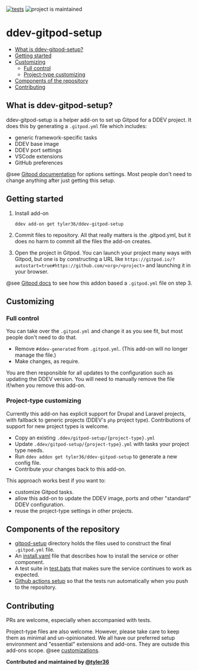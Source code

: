 [![tests](https://github.com/tyler36/ddev-gitpod-setup/actions/workflows/tests.yml/badge.svg)](https://github.com/tyler36/ddev-gitpod-setup/actions/workflows/tests.yml) ![project is maintained](https://img.shields.io/maintenance/yes/2026.svg)

# ddev-gitpod-setup <!-- omit in toc -->

- [What is ddev-gitpod-setup?](#what-is-ddev-gitpod-setup)
- [Getting started](#getting-started)
- [Customizing](#customizing)
  - [Full control](#full-control)
  - [Project-type customizing](#project-type-customizing)
- [Components of the repository](#components-of-the-repository)
- [Contributing](#contributing)

## What is ddev-gitpod-setup?

ddev-gitpod-setup is a helper add-on to set up Gitpod for a DDEV project.
It does this by generating a `.gitpod.yml` file which includes:

- generic framework-specific tasks
- DDEV base image
- DDEV port settings
- VSCode extensions
- GitHub preferences

@see [Gitpod documentation](https://www.gitpod.io/docs/references/gitpod-yml) for options settings. Most people don't need to change anything after just getting this setup.

## Getting started

1. Install add-on

    ```shell
    ddev add-on get tyler36/ddev-gitpod-setup
    ```

2. Commit files to repository. All that really matters is the .gitpod.yml, but it does no harm to commit all the files the add-on creates.
3. Open the project in Gitpod. You can launch your project many ways with Gitpod, but one is by constructing a URL like `https://gitpod.io/?autostart=true#https://github.com/<org>/<project>` and launching it in your browser.

@see [Gitpod docs](https://www.gitpod.io/docs/introduction/getting-started) to see how this addon based a `.gitpod.yml` file on step 3.

## Customizing

### Full control

You can take over the `.gitpod.yml` and change it as you see fit, but most people don't need to do that.

- Remove `#ddev-generated` from `.gitpod.yml`. (This add-on will no longer manage the file.)
- Make changes, as require.

You are then responsible for all updates to the configuration such as updating the DDEV version.
You will need to manually remove the file if/when you remove this add-on.

### Project-type customizing

Currently this add-on has explicit support for Drupal and Laravel projects, with fallback to generic projects (DDEV's `php` project type). Contributions of support for new project types is welcome.

- Copy an existing `.ddev/gitpod-setup/{project-type}.yml`
- Update `.ddev/gitpod-setup/{project-type}.yml` with tasks your project type needs.
- Run `ddev addon get tyler36/ddev-gitpod-setup` to generate a new config file.
- Contribute your changes back to this add-on.

This approach works best if you want to:

- customize Gitpod tasks.
- allow this add-on to update the DDEV image, ports and other "standard" DDEV configuration.
- reuse the project-type settings in other projects.

## Components of the repository

- [gitpod-setup](gitpod-setup/) directory holds the files used to construct the final `.gitpod.yml` file.
- An [install.yaml](install.yaml) file that describes how to install the service or other component.
- A test suite in [test.bats](tests/test.bats) that makes sure the service continues to work as expected.
- [Github actions setup](.github/workflows/tests.yml) so that the tests run automatically when you push to the repository.

## Contributing

PRs are welcome, especially when accompanied with tests.

Project-type files are also welcome. However, please take care to keep them as minimal and un-opinionated.
We all have our preferred setup environment and "essential" extensions and add-ons. They are outside this add-ons scope. @see [customizations](#customizing).

**Contributed and maintained by [@tyler36](https://github.com/tyler36)**
